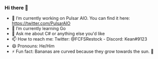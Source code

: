 ### Hi there 👋

- 🔭 I’m currently working on Pulsar AIO. You can find it here: https://twitter.com/PulsarAIO
- 🌱 I’m currently learning Go
- 💬 Ask me about C# or anything else you'd like
- 📫 How to reach me: Twitter: @FCFSRestock - Discord: Kean#9123
- 😄 Pronouns: He/Him
- ⚡ Fun fact: Bananas are curved because they grow towards the sun. 🍌
